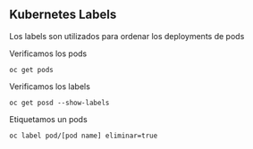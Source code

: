 ## Kubernetes Labels

Los labels son utilizados para ordenar los deployments de pods

Verificamos los pods
```
oc get pods 
```

Verificamos los labels
```
oc get posd --show-labels
```
Etiquetamos un pods
```
oc label pod/[pod name] eliminar=true 
```


